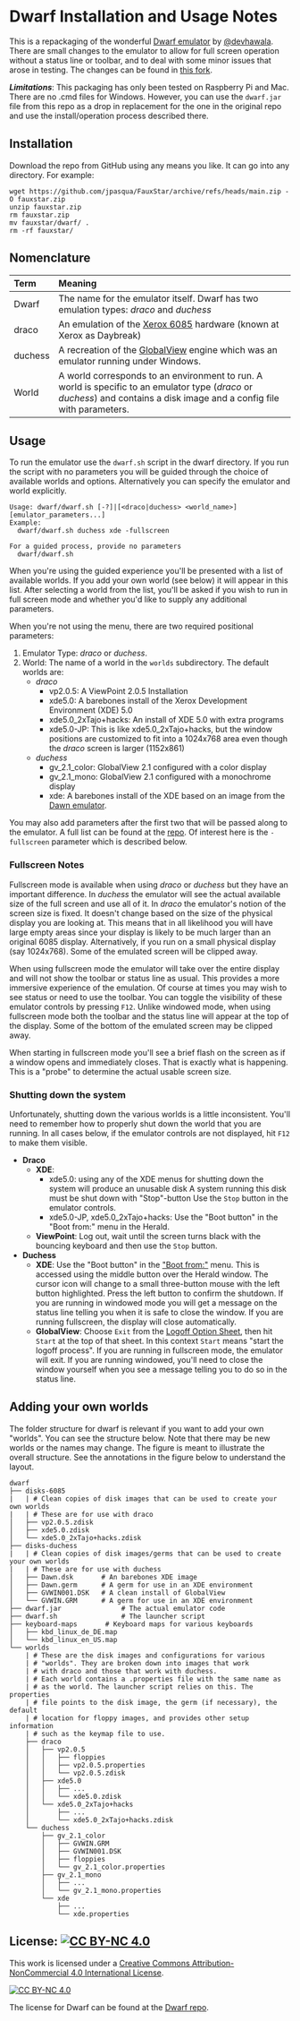 # Dwarf Installation and Usage Notes

This is a repackaging of the wonderful [Dwarf emulator](https://github.com/devhawala/dwarf) by [@devhawala](https://github.com/devhawala). There are small changes to the emulator to allow for full screen operation without a status line or toolbar, and to deal with some minor issues that arose in testing. The changes can be found in [this fork](https://github.com/jpasqua/dwarf).

***Limitations***: This packaging has only been tested on Raspberry Pi and Mac. There are no .cmd files for Windows. However, you can use the `dwarf.jar` file from this repo as a drop in replacement for the one in the original repo and use the install/operation process described there.

## Installation

Download the repo from GitHub using any means you like. It can go into any directory. For example:

```
wget https://github.com/jpasqua/FauxStar/archive/refs/heads/main.zip -O fauxstar.zip
unzip fauxstar.zip
rm fauxstar.zip
mv fauxstar/dwarf/ .
rm -rf fauxstar/
```

## Nomenclature

| Term          | Meaning                        |
|:------------- |:---------------|
| Dwarf      | The name for the emulator itself. Dwarf has two emulation types: *draco* and *duchess*|
| draco | An emulation of the [Xerox 6085](https://en.wikipedia.org/wiki/Xerox_Daybreak) hardware (known at Xerox as Daybreak)|
| duchess | A recreation of the [GlobalView](https://en.wikipedia.org/wiki/GlobalView) engine which was an emulator running under Windows. |
| World      | A world corresponds to an environment to run. A world is specific to an emulator type (*draco* or *duchess*) and contains a disk image and a config file with parameters.  |

## Usage

To run the emulator use the `dwarf.sh` script in the dwarf directory. If you run the script with no parameters you will be guided through the choice of available worlds and options. Alternatively you can specify the emulator and world explicitly.

```
Usage: dwarf/dwarf.sh [-?]|[<draco|duchess> <world_name>] [emulator_parameters...]
Example:
  dwarf/dwarf.sh duchess xde -fullscreen

For a guided process, provide no parameters
  dwarf/dwarf.sh
```

When you're using the guided experience you'll be presented with a list of available worlds. If you add your own world (see below) it will appear in this list. After selecting a world from the list, you'll be asked if you wish to run in full screen mode and whether you'd like to supply any additional parameters.

When you're not using the menu, there are two required positional parameters:

1. Emulator Type: *draco* or *duchess*.
2. World: The name of a world in the `worlds` subdirectory. The default worlds are:
	* *draco*
		* vp2.0.5: A ViewPoint 2.0.5 Installation
	   	* xde5.0: A barebones install of the Xerox Development Environment (XDE) 5.0
  		* xde5.0_2xTajo+hacks: An install of XDE 5.0 with extra programs
  		* xde5.0-JP: This is like xde5.0_2xTajo+hacks, but the window positions are customized to fit into a 1024x768 area even though the *draco* screen is larger (1152x861)
	* *duchess*
		* gv_2.1_color: GlobalView 2.1 configured with a color display
      	* gv_2.1_mono: GlobalView 2.1 configured with a monochrome display
      	* xde: A barebones install of the XDE based on an image from the [Dawn emulator](https://www.woodward.org/mps/).

You may also add parameters after the first two that will be passed along to the emulator. A full list can be found at the [repo](https://github.com/jpasqua/dwarf?tab=readme-ov-file#command-line-parameters-for-dwarf). Of interest here is the `-fullscreen` parameter which is described below.

### Fullscreen Notes

Fullscreen mode is available when using *draco* or *duchess* but they have an important difference. In *duchess* the emulator will see the actual available size of the full screen and use all of it. In *draco* the emulator's notion of the screen size is fixed. It doesn't change based on the size of the physical display you are looking at. This means that in all likelihood you will have large empty areas since your display is likely to be much larger than an original 6085 display. Alternatively, if you run on a small physical display (say 1024x768). Some of the emulated screen will be clipped away.

When using fullscreen mode the emulator will take over the entire display and will not show the toolbar or status line as usual. This provides a more immersive experience of the emulation. Of course at times you may wish to see status or need to use the toolbar. You can toggle the visibility of these emulator controls by pressing `F12`. Unlike windowed mode, when using fullscreen mode both the toolbar and the status line will appear at the top of the display. Some of the bottom of the emulated screen may be clipped away.

When starting in fullscreen mode you'll see a brief flash on the screen as if a window opens and immediately closes. That is exactly what is happening. This is a "probe" to determine the actual usable screen size.

### Shutting down the system

Unfortunately, shutting down the various worlds is a little inconsistent. You'll need to remember how to properly shut down the world that you are running. In all cases below, if the emulator controls are not displayed, hit `F12` to make them visible.

* **Draco**
	* **XDE**:
		* xde5.0: using any of the XDE menus for shutting down the system will produce an unusable disk A system running this disk must be shut down with "Stop"-button Use the `Stop` button in the emulator controls.
		* xde5.0-JP, xde5.0_2xTajo+hacks: Use the "Boot button" in the "Boot from:" menu in the Herald.
	* **ViewPoint**: Log out, wait until the screen turns black with the bouncing keyboard and then use the `Stop` button.
* **Duchess**
	* **XDE**: Use the "Boot button" in the ["Boot from:"](images/XDEBootMenu.png) menu. This is accessed using the middle button over the Herald window. The cursor icon will change to a small three-button mouse with the left button highlighted. Press the left button to confirm the shutdown. If you are running in windowed mode you will get a message on the status line telling you when it is safe to close the window. If you are running fullscreen, the display will close automatically.
	* **GlobalView**: Choose `Exit` from the [Logoff Option Sheet](images/LogoffOptionSheet.png), then hit `Start` at the top of that sheet. In this context `Start` means "start the logoff process". If you are running in fullscreen mode, the emulator will exit. If you are running windowed, you'll need to close the window yourself when you see a message telling you to do so in the status line.

## Adding your own worlds

The folder structure for dwarf is relevant if you want to add your own "worlds". You can see the structure below. Note that there may be new worlds or the names may change. The figure is meant to illustrate the overall structure. See the annotations in the figure below to understand the layout.

```
dwarf
├── disks-6085
|   | # Clean copies of disk images that can be used to create your own worlds
|   | # These are for use with draco
│   ├── vp2.0.5.zdisk
│   ├── xde5.0.zdisk
│   └── xde5.0_2xTajo+hacks.zdisk
├── disks-duchess
|   | # Clean copies of disk images/germs that can be used to create your own worlds
|   | # These are for use with duchess
│   ├── Dawn.dsk       # An barebones XDE image
│   ├── Dawn.germ      # A germ for use in an XDE environment
│   ├── GVWIN001.DSK   # A clean install of GlobalView
│   └── GVWIN.GRM      # A germ for use in an XDE environment
├── dwarf.jar				# The actual emulator code
├── dwarf.sh				# The launcher script
├── keyboard-maps		# Keyboard maps for various keyboards
│   ├── kbd_linux_de_DE.map
│   └── kbd_linux_en_US.map
└── worlds
    | # These are the disk images and configurations for various
    | # "worlds". They are broken down into images that work
    | # with draco and those that work with duchess.
    | # Each world contains a .properties file with the same name as
    | # as the world. The launcher script relies on this. The properties
    | # file points to the disk image, the germ (if necessary), the default
    | # location for floppy images, and provides other setup information
    | # such as the keymap file to use.
    ├── draco
    │   ├── vp2.0.5
    │   │   ├── floppies
    │   │   ├── vp2.0.5.properties
    │   │   └── vp2.0.5.zdisk
    │   ├── xde5.0
    │   │   ├── ...
    │   │   └── xde5.0.zdisk
    │   └── xde5.0_2xTajo+hacks
    │       ├── ...
    │       └── xde5.0_2xTajo+hacks.zdisk
    └── duchess
        ├── gv_2.1_color
        │   ├── GVWIN.GRM
        │   ├── GVWIN001.DSK
        │   ├── floppies
        │   └── gv_2.1_color.properties
        ├── gv_2.1_mono
        │   ├── ...
        │   └── gv_2.1_mono.properties
        └── xde
            ├── ...
            └── xde.properties
```

## License: [![CC BY-NC 4.0][cc-by-nc-shield]][cc-by-nc]

This work is licensed under a
[Creative Commons Attribution-NonCommercial 4.0 International License][cc-by-nc].

[![CC BY-NC 4.0][cc-by-nc-image]][cc-by-nc]

[cc-by-nc]: https://creativecommons.org/licenses/by-nc/4.0/
[cc-by-nc-image]: https://licensebuttons.net/l/by-nc/4.0/88x31.png
[cc-by-nc-shield]: https://img.shields.io/badge/License-CC%20BY--NC%204.0-lightgrey.svg

The license for Dwarf can be found at the [Dwarf repo](https://github.com/devhawala/dwarf).